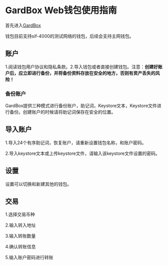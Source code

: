 # GardBox Web钱包使用指南

首先进入[GardBox](https://wallet.hashgard.pro)



钱包目前支持sif-4000的测试网络的钱包，后续会支持主网钱包。



## 账户

1.阅读钱包用户协议和隐私条款。2.导入钱包或者直接创建钱包。注意：**创建好账户后，应立即进行备份，并将备份资料存放在安全的地方，否则有资产丢失的风险！**



### 备份账户

GardBox提供三种模式进行备份账户，助记词，Keystore文本，Keystore文件进行备份。创建账户的时候请将助记词保存在安全的位置。



## 导入账户

1.导入24个有序助记词，恢复账户，请重新设置钱包名称，和账户密码。

2.导入keystore文本或上传keystore文件，请输入该keystore文件设置的密码。



## 设置

设置可以切换和新建其他的钱包。



## 交易

1.选择交易币种

2.输入转入地址

3.输入转账数量

4.确认转账信息

5.输入账户密码进行转账
